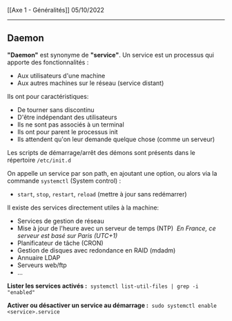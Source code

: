 [[Axe 1 - Généralités]]
05/10/2022
****
## Daemon

**"Daemon"** est synonyme de **"service"**.
Un service est un processus qui apporte des fonctionnalités : 
- Aux utilisateurs d'une machine 
- Aux autres machines sur le réseau (service distant)

Ils ont pour caractéristiques: 
- De tourner sans discontinu 
- D'être indépendant des utilisateurs 
- Ils ne sont pas associés à un terminal
- Ils ont pour parent le processus init
- Ils attendent qu'on leur demande quelque chose (comme un serveur)

Les scripts de démarrage/arrêt des démons sont présents dans le répertoire `/etc/init.d`


On appelle un service par son path, en ajoutant une option, ou alors via la commande `systemctl` (System control) : 
- `start`, `stop`, `restart`, `reload` (mettre à jour sans redémarrer) 

Il existe des services directement utiles à la machine: 
- Services de gestion de réseau 
- Mise à jour de l'heure avec un serveur de temps (NTP) 
    *En France, ce serveur est basé sur Paris (UTC+1)*
- Planificateur de tâche (CRON) 
- Gestion de disques avec redondance en RAID (mdadm) 
- Annuaire LDAP 
- Serveurs web/ftp
- ...


**Lister les services activés :** 
`systemctl list-util-files | grep -i "enabled"`

**Activer ou désactiver un service au démarrage :** 
`sudo systemctl enable <service>.service`